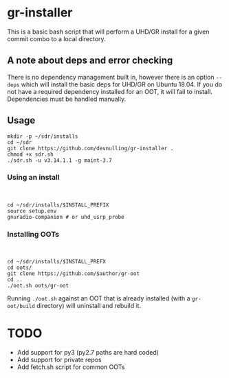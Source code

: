 # gr-installer
This is a basic bash script that will perform a UHD/GR install for a given commit combo to a local directory.

## A note about deps and error checking

There is no dependency management built in, however there is an option `--deps` which will install the basic deps for UHD/GR on Ubuntu 18.04. If you do not have a required dependency installed for an OOT, it will fail to install. Dependencies must be handled manually. 


## Usage
```    
mkdir -p ~/sdr/installs
cd ~/sdr
git clone https://github.com/devnulling/gr-installer .
chmod +x sdr.sh
./sdr.sh -u v3.14.1.1 -g maint-3.7
```
### Using an install
    
```
cd ~/sdr/installs/$INSTALL_PREFIX
source setup.env
gnuradio-companion # or uhd_usrp_probe
```

### Installing OOTs
    
```
cd ~/sdr/installs/$INSTALL_PREFX
cd oots/
git clone https://github.com/$author/gr-oot
cd ..
./oot.sh oots/gr-oot 
```

Running `./oot.sh` against an OOT that is already installed (with a `gr-oot/build` directory) will uninstall and rebuild it.

# TODO
* Add support for py3 (py2.7 paths are hard coded)
* Add support for private repos
* Add fetch.sh script for common OOTs

